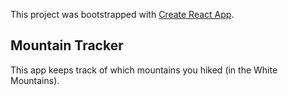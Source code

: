 This project was bootstrapped with [Create React App](https://github.com/facebook/create-react-app).

## Mountain Tracker
This app keeps track of which mountains you hiked (in the White Mountains).